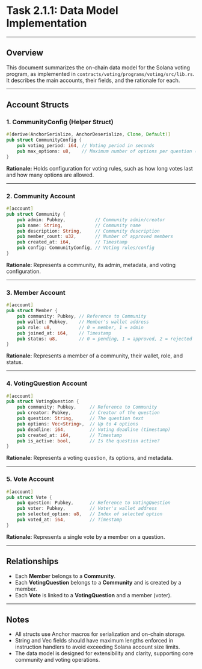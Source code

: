 # Task 2.1.1: Data Model Implementation

---

## Overview
This document summarizes the on-chain data model for the Solana voting program, as implemented in `contracts/voting/programs/voting/src/lib.rs`. It describes the main accounts, their fields, and the rationale for each.

---

## Account Structs

### 1. CommunityConfig (Helper Struct)
```rust
#[derive(AnchorSerialize, AnchorDeserialize, Clone, Default)]
pub struct CommunityConfig {
    pub voting_period: i64, // Voting period in seconds
    pub max_options: u8,    // Maximum number of options per question (e.g., 4)
}
```
**Rationale:** Holds configuration for voting rules, such as how long votes last and how many options are allowed.

---

### 2. Community Account
```rust
#[account]
pub struct Community {
    pub admin: Pubkey,           // Community admin/creator
    pub name: String,            // Community name
    pub description: String,     // Community description
    pub member_count: u32,       // Number of approved members
    pub created_at: i64,         // Timestamp
    pub config: CommunityConfig, // Voting rules/config
}
```
**Rationale:** Represents a community, its admin, metadata, and voting configuration.

---

### 3. Member Account
```rust
#[account]
pub struct Member {
    pub community: Pubkey, // Reference to Community
    pub wallet: Pubkey,    // Member's wallet address
    pub role: u8,          // 0 = member, 1 = admin
    pub joined_at: i64,    // Timestamp
    pub status: u8,        // 0 = pending, 1 = approved, 2 = rejected
}
```
**Rationale:** Represents a member of a community, their wallet, role, and status.

---

### 4. VotingQuestion Account
```rust
#[account]
pub struct VotingQuestion {
    pub community: Pubkey,     // Reference to Community
    pub creator: Pubkey,       // Creator of the question
    pub question: String,      // The question text
    pub options: Vec<String>,  // Up to 4 options
    pub deadline: i64,         // Voting deadline (timestamp)
    pub created_at: i64,       // Timestamp
    pub is_active: bool,       // Is the question active?
}
```
**Rationale:** Represents a voting question, its options, and metadata.

---

### 5. Vote Account
```rust
#[account]
pub struct Vote {
    pub question: Pubkey,      // Reference to VotingQuestion
    pub voter: Pubkey,         // Voter's wallet address
    pub selected_option: u8,   // Index of selected option
    pub voted_at: i64,         // Timestamp
}
```
**Rationale:** Represents a single vote by a member on a question.

---

## Relationships
- Each **Member** belongs to a **Community**.
- Each **VotingQuestion** belongs to a **Community** and is created by a member.
- Each **Vote** is linked to a **VotingQuestion** and a member (voter).

---

## Notes
- All structs use Anchor macros for serialization and on-chain storage.
- String and Vec fields should have maximum lengths enforced in instruction handlers to avoid exceeding Solana account size limits.
- The data model is designed for extensibility and clarity, supporting core community and voting operations. 